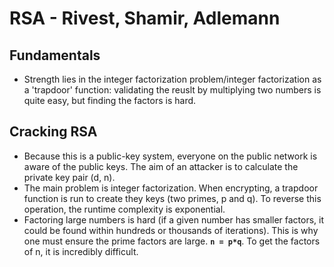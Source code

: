 # RSA - Rivest, Shamir, Adlemann

## Fundamentals
* Strength lies in the integer factorization problem/integer factorization as a 'trapdoor' function: validating the reuslt by multiplying two numbers is quite easy, but finding the factors is hard.


## Cracking RSA
* Because this is a public-key system, everyone on the public network is aware of the public keys. The aim of an attacker is to calculate the private key pair (d, n).
* The main problem is integer factorization. When encrypting, a trapdoor function is run to create they keys (two primes, p and q). To reverse this operation, the runtime complexity is exponential. 
* Factoring large numbers is hard (if a given number has smaller factors, it could be found within hundreds or thousands of iterations). This is why one must ensure the prime factors are large. **`n = p*q`**. To get the factors of n, it is incredibly difficult.